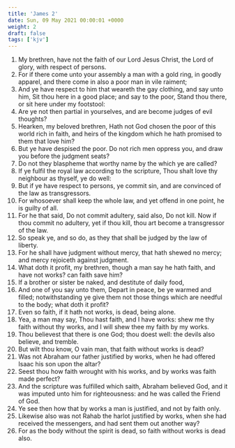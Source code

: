 ```yaml
---
title: 'James 2'
date: Sun, 09 May 2021 00:00:01 +0000
weight: 2
draft: false
tags: ['kjv'] 
---
```


1. My brethren, have not the faith of our Lord Jesus Christ, the Lord of glory, with respect of persons.
2. For if there come unto your assembly a man with a gold ring, in goodly apparel, and there come in also a poor man in vile raiment;
3. And ye have respect to him that weareth the gay clothing, and say unto him, Sit thou here in a good place; and say to the poor, Stand thou there, or sit here under my footstool:
4. Are ye not then partial in yourselves, and are become judges of evil thoughts?
5. Hearken, my beloved brethren, Hath not God chosen the poor of this world rich in faith, and heirs of the kingdom which he hath promised to them that love him?
6. But ye have despised the poor. Do not rich men oppress you, and draw you before the judgment seats?
7. Do not they blaspheme that worthy name by the which ye are called?
8. If ye fulfil the royal law according to the scripture, Thou shalt love thy neighbour as thyself, ye do well:
9. But if ye have respect to persons, ye commit sin, and are convinced of the law as transgressors.
10. For whosoever shall keep the whole law, and yet offend in one point, he is guilty of all.
11. For he that said, Do not commit adultery, said also, Do not kill. Now if thou commit no adultery, yet if thou kill, thou art become a transgressor of the law.
12. So speak ye, and so do, as they that shall be judged by the law of liberty.
13. For he shall have judgment without mercy, that hath shewed no mercy; and mercy rejoiceth against judgment.
14. What doth it profit, my brethren, though a man say he hath faith, and have not works? can faith save him?
15. If a brother or sister be naked, and destitute of daily food,
16. And one of you say unto them, Depart in peace, be ye warmed and filled; notwithstanding ye give them not those things which are needful to the body; what doth it profit?
17. Even so faith, if it hath not works, is dead, being alone.
18. Yea, a man may say, Thou hast faith, and I have works: shew me thy faith without thy works, and I will shew thee my faith by my works.
19. Thou believest that there is one God; thou doest well: the devils also believe, and tremble.
20. But wilt thou know, O vain man, that faith without works is dead?
21. Was not Abraham our father justified by works, when he had offered Isaac his son upon the altar?
22. Seest thou how faith wrought with his works, and by works was faith made perfect?
23. And the scripture was fulfilled which saith, Abraham believed God, and it was imputed unto him for righteousness: and he was called the Friend of God.
24. Ye see then how that by works a man is justified, and not by faith only.
25. Likewise also was not Rahab the harlot justified by works, when she had received the messengers, and had sent them out another way?
26. For as the body without the spirit is dead, so faith without works is dead also.
